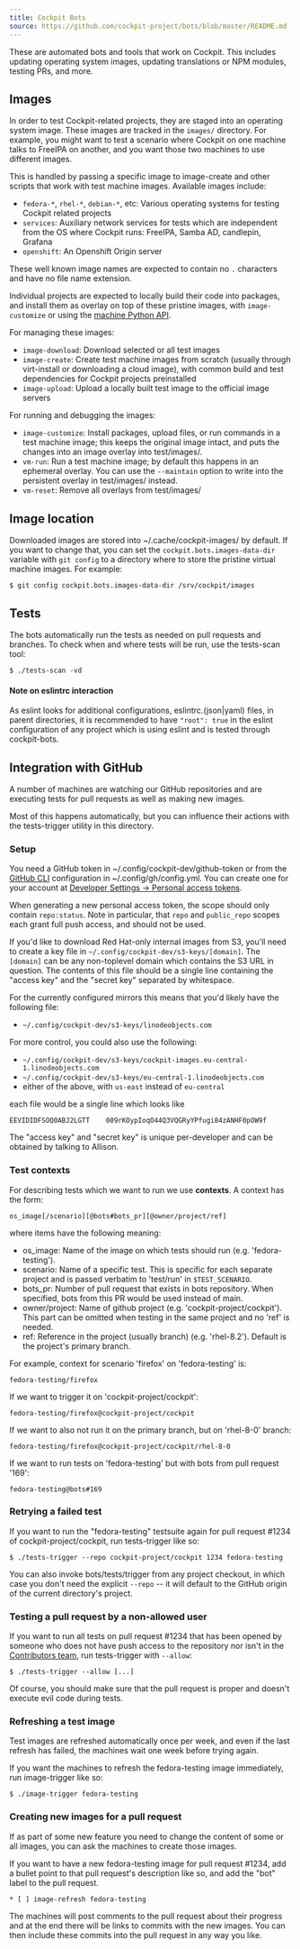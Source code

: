 ```yaml
---
title: Cockpit Bots
source: https://github.com/cockpit-project/bots/blob/master/README.md
---
```


These are automated bots and tools that work on Cockpit. This includes updating
operating system images, updating translations or NPM modules, testing PRs, and
more.

## Images

In order to test Cockpit-related projects, they are staged into an operating
system image. These images are tracked in the `images/` directory. For example,
you might want to test a scenario where Cockpit on one machine talks to FreeIPA
on another, and you want those two machines to use different images.

This is handled by passing a specific image to image-create
and other scripts that work with test machine images. Available images include:

 - `fedora-*`, `rhel-*`, `debian-*`, etc: Various operating systems for testing Cockpit related projects
 - `services`: Auxiliary network services for tests which are independent from
   the OS where Cockpit runs: FreeIPA, Samba AD, candlepin, Grafana
 - `openshift`: An Openshift Origin server

These well known image names are expected to contain no `.`
characters and have no file name extension.

Individual projects are expected to locally build their code into packages, and
install them as overlay on top of these pristine images, with `image-customize`
or using the [machine Python API](./machine/machine_core/).

For managing these images:

 - `image-download`: Download selected or all test images
 - `image-create`: Create test machine images from scratch (usually through
   virt-install or downloading a cloud image), with common build and test
   dependencies for Cockpit projects preinstalled
 - `image-upload`: Upload a locally built test image to the official image servers

For running and debugging the images:

 - `image-customize`: Install packages, upload files, or run commands in a test
   machine image; this keeps the original image intact, and puts the changes
   into an image overlay into test/images/.
 - `vm-run`: Run a test machine image; by default this happens in an ephemeral
   overlay. You can use the `--maintain` option to write into the persistent
   overlay in test/images/ instead.
 - `vm-reset`: Remove all overlays from test/images/

## Image location

Downloaded images are stored into ~/.cache/cockpit-images/ by default. If you
want to change that, you can set the `cockpit.bots.images-data-dir` variable
with `git config` to a directory where to store the pristine virtual machine
images.  For example:

    $ git config cockpit.bots.images-data-dir /srv/cockpit/images

## Tests

The bots automatically run the tests as needed on pull requests
and branches. To check when and where tests will be run, use the
tests-scan tool:

    $ ./tests-scan -vd

#### Note on eslintrc interaction

As eslint looks for additional configurations, eslintrc.(json|yaml) files, in
parent directories, it is recommended to have `"root": true` in the eslint
configuration of any project which is using eslint and is tested through
cockpit-bots.

## Integration with GitHub

A number of machines are watching our GitHub repositories and are
executing tests for pull requests as well as making new images.

Most of this happens automatically, but you can influence their
actions with the tests-trigger utility in this directory.

### Setup

You need a GitHub token in ~/.config/cockpit-dev/github-token or from
the [GitHub CLI](https://cli.github.com/) configuration in
~/.config/gh/config.yml.  You can create one for your account at
[Developer Settings → Personal access tokens](https://github.com/settings/tokens).

When generating a new personal access token, the scope should only contain
`repo:status`. Note in particular, that `repo` and `public_repo` scopes each
grant full push access, and should not be used.

If you'd like to download Red Hat-only internal images from S3, you'll
need to create a key file in `~/.config/cockpit-dev/s3-keys/[domain]`.
The `[domain]` can be any non-toplevel domain which contains the S3 URL
in question.  The contents of this file should be a single line
containing the "access key" and the "secret key" separated by
whitespace.

For the currently configured mirrors this means that you'd likely have the
following file:

- `~/.config/cockpit-dev/s3-keys/linodeobjects.com`

For more control, you could also use the following:

- `~/.config/cockpit-dev/s3-keys/cockpit-images.eu-central-1.linodeobjects.com`
- `~/.config/cockpit-dev/s3-keys/eu-central-1.linodeobjects.com`
- either of the above, with `us-east` instead of `eu-central`

each file would be a single line which looks like

```
EEVIDIDFSOQ0ABJ2LGTT    009rKOypIoqO44Q3VQGRyYPfugi84zANHF0pOW9f
```

The "access key" and "secret key" is unique per-developer and can be
obtained by talking to Allison.

### Test contexts

For describing tests which we want to run we use __contexts__. A context has the form:

    os_image[/scenario][@bots#bots_pr][@owner/project/ref]

where items have the following meaning:
- os_image: Name of the image on which tests should run (e.g. 'fedora-testing').
- scenario: Name of a specific test. This is specific for each separate project and
  is passed verbatim to 'test/run' in `$TEST_SCENARIO`.
- bots_pr: Number of pull request that exists in bots repository. When specified,
  bots from this PR would be used instead of main.
- owner/project: Name of github project (e.g. 'cockpit-project/cockpit'). This part can
  be omitted when testing in the same project and no 'ref' is needed.
- ref: Reference in the project (usually branch) (e.g. 'rhel-8.2'). Default is
  the project's primary branch.

For example, context for scenario 'firefox' on 'fedora-testing' is:

    fedora-testing/firefox

If we want to trigger it on 'cockpit-project/cockpit':

    fedora-testing/firefox@cockpit-project/cockpit

If we want to also not run it on the primary branch, but on 'rhel-8-0' branch:

    fedora-testing/firefox@cockpit-project/cockpit/rhel-8-0

If we want to run tests on 'fedora-testing' but with bots from pull request '169':

    fedora-testing@bots#169

### Retrying a failed test

If you want to run the "fedora-testing" testsuite again for pull
request #1234 of cockpit-project/cockpit, run tests-trigger like so:

    $ ./tests-trigger --repo cockpit-project/cockpit 1234 fedora-testing

You can also invoke bots/tests/trigger from any project checkout, in which case
you don't need the explicit `--repo` -- it will default to the GitHub origin of
the current directory's project.

### Testing a pull request by a non-allowed user

If you want to run all tests on pull request #1234 that has been opened by
someone who does not have push access to the repository nor isn't in the
[Contributors team](https://github.com/orgs/cockpit-project/teams/contributors/members),
run tests-trigger with `--allow`:

    $ ./tests-trigger --allow [...]

Of course, you should make sure that the pull request is proper and
doesn't execute evil code during tests.

### Refreshing a test image

Test images are refreshed automatically once per week, and even if the
last refresh has failed, the machines wait one week before trying again.

If you want the machines to refresh the fedora-testing image immediately,
run image-trigger like so:

    $ ./image-trigger fedora-testing

### Creating new images for a pull request

If as part of some new feature you need to change the content of some
or all images, you can ask the machines to create those images.

If you want to have a new fedora-testing image for pull request #1234, add
a bullet point to that pull request's description like so, and add the
"bot" label to the pull request.

    * [ ] image-refresh fedora-testing

The machines will post comments to the pull request about their
progress and at the end there will be links to commits with the new
images.  You can then include these commits into the pull request in
any way you like.